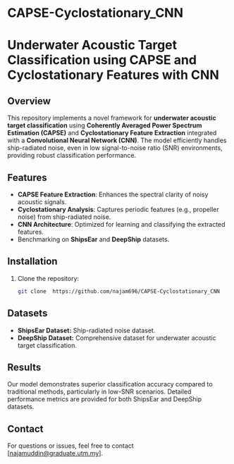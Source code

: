 # CAPSE-Cyclostationary_CNN

# Underwater Acoustic Target Classification using CAPSE and Cyclostationary Features with CNN

## Overview
This repository implements a novel framework for **underwater acoustic target classification** using **Coherently Averaged Power Spectrum Estimation (CAPSE)** and **Cyclostationary Feature Extraction** integrated with a **Convolutional Neural Network (CNN)**. The model efficiently handles ship-radiated noise, even in low signal-to-noise ratio (SNR) environments, providing robust classification performance.

## Features
- **CAPSE Feature Extraction**: Enhances the spectral clarity of noisy acoustic signals.
- **Cyclostationary Analysis**: Captures periodic features (e.g., propeller noise) from ship-radiated noise.
- **CNN Architecture**: Optimized for learning and classifying the extracted features.
- Benchmarking on **ShipsEar** and **DeepShip** datasets.

## Installation

1. Clone the repository:
   ```bash
   git clone  https://github.com/najam696/CAPSE-Cyclostationary_CNN

## Datasets
- **ShipsEar Dataset:** Ship-radiated noise dataset.
- **DeepShip Dataset:** Comprehensive dataset for underwater acoustic target classification.
## Results
Our model demonstrates superior classification accuracy compared to traditional methods, particularly in low-SNR scenarios. Detailed performance metrics are provided for both ShipsEar and DeepShip datasets.

## Contact
For questions or issues, feel free to contact [najamuddin@graduate.utm.my].

